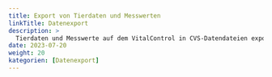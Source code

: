 ```yaml
---
title: Export von Tierdaten und Messwerten
linkTitle: Datenexport
description: >
  Tierdaten und Messwerte auf dem VitalControl in CVS-Datendateien exportieren
date: 2023-07-20
weight: 20
kategorien: [Datenexport]
---
```

